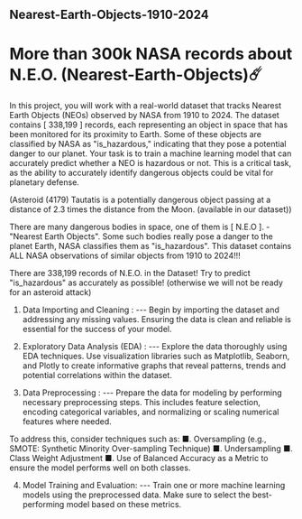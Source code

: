 ## Nearest-Earth-Objects-1910-2024
# More than 300k NASA records about N.E.O. (Nearest-Earth-Objects)☄️
In this project, you will work with a real-world dataset that tracks Nearest Earth Objects (NEOs) 
observed by NASA from 1910 to 2024. The dataset contains [ 338,199 ] records, each representing 
an object in space that has been monitored for its proximity to Earth. Some of these objects are 
classified by NASA as "is_hazardous," indicating that they pose a potential danger to our planet. 
Your task is to train a machine learning model that can accurately predict whether a NEO is 
hazardous or not. This is a critical task, as the ability to accurately identify dangerous objects 
could be vital for planetary defense.


(Asteroid (4179) Tautatis is a potentially dangerous object passing at a distance of 2.3 times the distance from the Moon. (available in our dataset))

There are many dangerous bodies in space, one of them is  [ N.E.O ]. - "Nearest Earth Objects". Some such bodies really pose a danger to the planet Earth, NASA classifies them as "is_hazardous". This dataset contains ALL NASA observations of similar objects from 1910 to 2024!!!

There are 338,199 records of N.E.O. in the Dataset!
Try to predict "is_hazardous" as accurately as possible! (otherwise we will not be ready for an asteroid attack)


1. Data Importing and Cleaning : 
--- Begin by importing the dataset and addressing any missing values. Ensuring the data is clean and reliable is essential for the success of your model.
   
2. Exploratory Data Analysis (EDA) :
--- Explore the data thoroughly using EDA techniques. Use visualization libraries such as Matplotlib, Seaborn, and Plotly to create informative graphs that reveal patterns, trends and potential correlations within the dataset.
   
3. Data Preprocessing : 
--- Prepare the data for modeling by performing necessary preprocessing steps. This includes feature selection, encoding categorical variables, and normalizing or scaling 
numerical features where needed.

To address this, consider techniques such as: 
■. Oversampling (e.g., SMOTE: Synthetic Minority Over-sampling Technique) 
■. Undersampling 
■. Class Weight Adjustment 
■. Use of Balanced Accuracy as a Metric to ensure the model performs well on both classes. 

4. Model Training and Evaluation: 
--- Train one or more machine learning models using the preprocessed data. Make sure to select the best-performing model based on these metrics.
   
